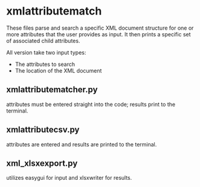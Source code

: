 xmlattributematch
=================
These files parse and search a specific XML document structure for one or more attributes that the user provides as input. It then prints a specific set of associated child attributes.

All version take two input types:
  - The attributes to search
  - The location of the XML document

xmlattributematcher.py
----------------------
attributes must be entered straight into the code; results print to the terminal.

xmlattributecsv.py
------------------
attributes are entered and results are printed to the terminal.

xml_xlsxexport.py
-----------------
utilizes easygui for input and xlsxwriter for results.
